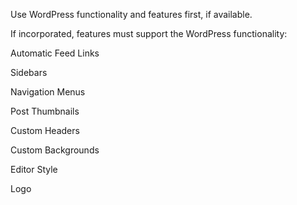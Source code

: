 Use WordPress functionality and features first, if available.

If incorporated, features must support the WordPress functionality:

Automatic Feed Links

Sidebars

Navigation Menus

Post Thumbnails

Custom Headers

Custom Backgrounds

Editor Style

Logo
